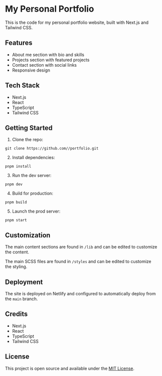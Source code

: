 # My Personal Portfolio

This is the code for my personal portfolio website, built with Next.js and Tailwind CSS.

## Features

- About me section with bio and skills
- Projects section with featured projects
- Contact section with social links
- Responsive design

## Tech Stack

- Next.js
- React
- TypeScript
- Tailwind CSS

## Getting Started

1. Clone the repo:

```
git clone https://github.com//portfolio.git
```

2. Install dependencies:

```
pnpm install
```

3. Run the dev server:

```
pnpm dev
```

4. Build for production:

```
pnpm build
```

5. Launch the prod server:

```
pnpm start
```

## Customization

The main content sections are found in `/lib` and can be edited to customize the content.

The main SCSS files are found in `/styles` and can be edited to customize the styling.

## Deployment

The site is deployed on Netlify and configured to automatically deploy from the `main` branch.

## Credits

- Next.js
- React
- TypeScript
- Tailwind CSS

## License

This project is open source and available under the [MIT License](LICENSE).
